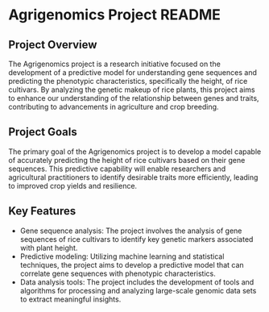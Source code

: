 # Agrigenomics Project README

## Project Overview

The Agrigenomics project is a research initiative focused on the development of a predictive model for understanding gene sequences and predicting the phenotypic characteristics, specifically the height, of rice cultivars. By analyzing the genetic makeup of rice plants, this project aims to enhance our understanding of the relationship between genes and traits, contributing to advancements in agriculture and crop breeding.

## Project Goals

The primary goal of the Agrigenomics project is to develop a model capable of accurately predicting the height of rice cultivars based on their gene sequences. This predictive capability will enable researchers and agricultural practitioners to identify desirable traits more efficiently, leading to improved crop yields and resilience.

## Key Features

- Gene sequence analysis: The project involves the analysis of gene sequences of rice cultivars to identify key genetic markers associated with plant height.
- Predictive modeling: Utilizing machine learning and statistical techniques, the project aims to develop a predictive model that can correlate gene sequences with phenotypic characteristics.
- Data analysis tools: The project includes the development of tools and algorithms for processing and analyzing large-scale genomic data sets to extract meaningful insights.
